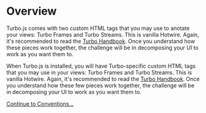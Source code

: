 # Overview

Turbo.js comes with two custom HTML tags that you may use to anotate your views: Turbo Frames and Turbo Streams. This is vanilla Hotwire. Again, it's recommended to read the [Turbo Handbook](https://turbo.hotwired.dev/handbook/introduction). Once you understand how these pieces work together, the challenge will be in decomposing your UI to work as you want them to.

When Turbo.js is installed, you will have Turbo-specific custom HTML tags that you may use in your views: Turbo Frames and Turbo Streams. This is vanilla Hotwire. Again, it's recommended to read the [Turbo Handbook](). Once you understand how these few pieces work together, the challenge will be in decomposing your UI to work as you want them to.

[Continue to Conventions...](/docs/{{version}}/conventions)
